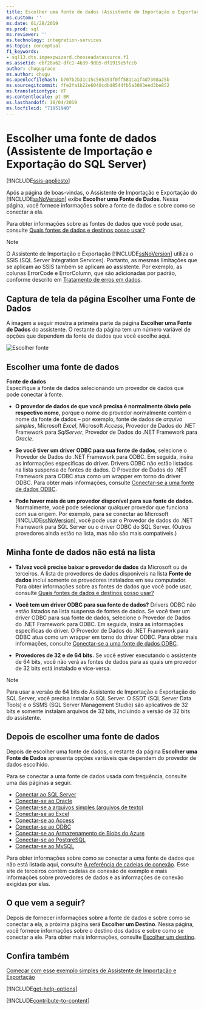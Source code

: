 ```yaml
---
title: Escolher uma fonte de dados (Assistente de Importação e Exportação do SQL Server) | Microsoft Docs
ms.custom: ''
ms.date: 01/28/2019
ms.prod: sql
ms.reviewer: ''
ms.technology: integration-services
ms.topic: conceptual
f1_keywords:
- sql13.dts.impexpwizard.chooseadatasource.f1
ms.assetid: ebf28a62-dfc1-4b39-9db5-df1919e5fccb
author: chugugrace
ms.author: chugu
ms.openlocfilehash: b707b2b31c15c565353f0ff581ca1f4d7308a25b
ms.sourcegitcommit: ffe2fa1b22e6040cdbd8544fb5a3083eed3be852
ms.translationtype: HT
ms.contentlocale: pt-BR
ms.lasthandoff: 10/04/2019
ms.locfileid: "71951940"
---
```

# <a name="choose-a-data-source-sql-server-import-and-export-wizard"></a>Escolher uma fonte de dados (Assistente de Importação e Exportação do SQL Server)

[!INCLUDE[ssis-appliesto](../../includes/ssis-appliesto-ssvrpluslinux-asdb-asdw-xxx.md)]


  Após a página de boas-vindas, o Assistente de Importação e Exportação do [!INCLUDE[ssNoVersion](../../includes/ssnoversion-md.md)] exibe **Escolher uma Fonte de Dados**. Nessa página, você fornece informações sobre a fonte de dados e sobre como se conectar a ela.
  
Para obter informações sobre as fontes de dados que você pode usar, consulte [Quais fontes de dados e destinos posso usar?](../../integration-services/import-export-data/import-and-export-data-with-the-sql-server-import-and-export-wizard.md#wizardSources)

> [!NOTE]
> O Assistente de Importação e Exportação [!INCLUDE[ssNoVersion](../../includes/ssnoversion-md.md)] utiliza o SSIS (SQL Server Integration Services). Portanto, as mesmas limitações que se aplicam ao SSIS também se aplicam ao assistente.  Por exemplo, as colunas ErrorCode e ErrorColumn, que são adicionadas por padrão, conforme descrito em [Tratamento de erros em dados](../../integration-services/data-flow/error-handling-in-data.md).

## <a name="screen-shot-of-the-choose-a-data-source-page"></a>Captura de tela da página Escolher uma Fonte de Dados 
A imagem a seguir mostra a primeira parte da página **Escolher uma Fonte de Dados** do assistente. O restante da página tem um número variável de opções que dependem da fonte de dados que você escolhe aqui.

![Escolher fonte](../../integration-services/import-export-data/media/choose-source.png)

## <a name="choose-a-data-source"></a>Escolher uma fonte de dados
 **Fonte de dados**  
Especifique a fonte de dados selecionando um provedor de dados que pode conectar à fonte.

-   **O provedor de dados de que você precisa é normalmente óbvio pelo respectivo nome**, porque o nome do provedor normalmente contém o nome da fonte de dados – por exemplo, fonte de dados de *arquivo simples*, Microsoft *Excel*, Microsoft *Access*, Provedor de Dados do .NET Framework para *SqlServer*, Provedor de Dados do .NET Framework para *Oracle*.

-   **Se você tiver um driver ODBC para sua fonte de dados**, selecione o Provedor de Dados do .NET Framework para ODBC. Em seguida, insira as informações específicas do driver. Drivers ODBC não estão listados na lista suspensa de fontes de dados. O Provedor de Dados do .NET Framework para ODBC atua como um wrapper em torno do driver ODBC. Para obter mais informações, consulte [Conectar-se a uma fonte de dados ODBC](../../integration-services/import-export-data/connect-to-an-odbc-data-source-sql-server-import-and-export-wizard.md).

-   **Pode haver mais de um provedor disponível para sua fonte de dados.** Normalmente, você pode selecionar qualquer provedor que funciona com sua origem. Por exemplo, para se conectar ao Microsoft [!INCLUDE[ssNoVersion](../../includes/ssnoversion-md.md)], você pode usar o Provedor de dados do .NET Framework para SQL Server ou o driver ODBC do SQL Server. (Outros provedores ainda estão na lista, mas não são mais compatíveis.) 

## <a name="my-data-source-isnt-in-the-list"></a>Minha fonte de dados não está na lista
-   **Talvez você precise baixar o provedor de dados** da Microsoft ou de terceiros. A lista de provedores de dados disponíveis na lista **Fonte de dados** inclui somente os provedores instalados em seu computador. Para obter informações sobre as fontes de dados que você pode usar, consulte [Quais fontes de dados e destinos posso usar?](import-and-export-data-with-the-sql-server-import-and-export-wizard.md#wizardSources)

-   **Você tem um driver ODBC para sua fonte de dados?** Drivers ODBC não estão listados na lista suspensa de fontes de dados. Se você tiver um driver ODBC para sua fonte de dados, selecione o Provedor de Dados do .NET Framework para ODBC. Em seguida, insira as informações específicas do driver. O Provedor de Dados do .NET Framework para ODBC atua como um wrapper em torno do driver ODBC. Para obter mais informações, consulte [Conectar-se a uma fonte de dados ODBC](../../integration-services/import-export-data/connect-to-an-odbc-data-source-sql-server-import-and-export-wizard.md).

-   **Provedores de 32 e de 64 bits.** Se você estiver executando o assistente de 64 bits, você não verá as fontes de dados para as quais um provedor de 32 bits está instalado e vice-versa.

> [!NOTE]
> Para usar a versão de 64 bits do Assistente de Importação e Exportação do SQL Server, você precisa instalar o SQL Server. O SSDT (SQL Server Data Tools) e o SSMS (SQL Server Management Studio) são aplicativos de 32 bits e somente instalam arquivos de 32 bits, incluindo a versão de 32 bits do assistente.

## <a name="after-you-choose-a-data-source"></a>Depois de escolher uma fonte de dados
Depois de escolher uma fonte de dados, o restante da página **Escolher uma Fonte de Dados** apresenta opções variáveis que dependem do provedor de dados escolhido.

Para se conectar a uma fonte de dados usada com frequência, consulte uma das páginas a seguir.
-   [Conectar ao SQL Server](../../integration-services/import-export-data/connect-to-a-sql-server-data-source-sql-server-import-and-export-wizard.md)
-   [Conectar-se ao Oracle](../../integration-services/import-export-data/connect-to-an-oracle-data-source-sql-server-import-and-export-wizard.md)
-   [Conectar-se a arquivos simples (arquivos de texto)](../../integration-services/import-export-data/connect-to-a-flat-file-data-source-sql-server-import-and-export-wizard.md)
-   [Conectar-se ao Excel](../../integration-services/import-export-data/connect-to-an-excel-data-source-sql-server-import-and-export-wizard.md)
-   [Conectar-se ao Access](../../integration-services/import-export-data/connect-to-an-access-data-source-sql-server-import-and-export-wizard.md)
-   [Conectar-se ao ODBC](../../integration-services/import-export-data/connect-to-an-odbc-data-source-sql-server-import-and-export-wizard.md)
-   [Conectar-se ao Armazenamento de Blobs do Azure](../../integration-services/import-export-data/connect-to-azure-blob-storage-sql-server-import-and-export-wizard.md)
-   [Conectar-se ao PostgreSQL](../../integration-services/import-export-data/connect-to-a-postgresql-data-source-sql-server-import-and-export-wizard.md)
-   [Conectar-se ao MySQL](../../integration-services/import-export-data/connect-to-a-mysql-data-source-sql-server-import-and-export-wizard.md)

Para obter informações sobre como se conectar a uma fonte de dados que não está listada aqui, consulte [A referência de cadeias de conexão](https://www.connectionstrings.com/). Esse site de terceiros contém cadeias de conexão de exemplo e mais informações sobre provedores de dados e as informações de conexão exigidas por elas.

## <a name="whats-next"></a>O que vem a seguir?
 Depois de fornecer informações sobre a fonte de dados e sobre como se conectar a ela, a próxima página será **Escolher um Destino**. Nessa página, você fornece informações sobre o destino dos dados e sobre como se conectar a ele. Para obter mais informações, consulte [Escolher um destino](../../integration-services/import-export-data/choose-a-destination-sql-server-import-and-export-wizard.md).

## <a name="see-also"></a>Confira também
[Começar com esse exemplo simples de Assistente de Importação e Exportação](../../integration-services/import-export-data/get-started-with-this-simple-example-of-the-import-and-export-wizard.md)

[!INCLUDE[get-help-options](../../includes/paragraph-content/get-help-options.md)]

[!INCLUDE[contribute-to-content](../../includes/paragraph-content/contribute-to-content.md)]
